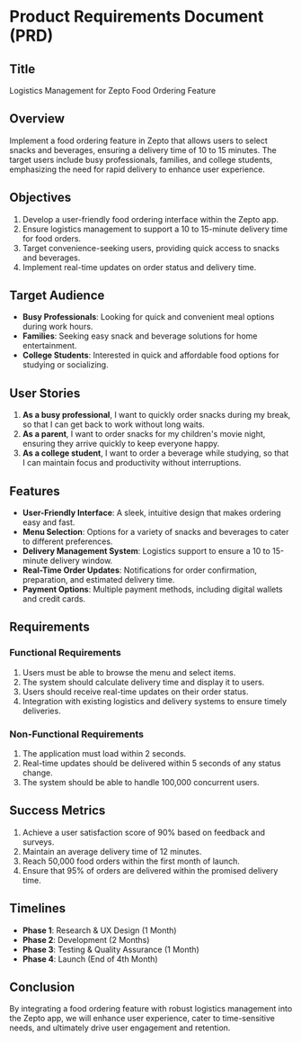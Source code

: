 # Product Requirements Document (PRD)

## Title
Logistics Management for Zepto Food Ordering Feature

## Overview
Implement a food ordering feature in Zepto that allows users to select snacks and beverages, ensuring a delivery time of 10 to 15 minutes. The target users include busy professionals, families, and college students, emphasizing the need for rapid delivery to enhance user experience.

## Objectives
1. Develop a user-friendly food ordering interface within the Zepto app.
2. Ensure logistics management to support a 10 to 15-minute delivery time for food orders.
3. Target convenience-seeking users, providing quick access to snacks and beverages.
4. Implement real-time updates on order status and delivery time.

## Target Audience
- **Busy Professionals**: Looking for quick and convenient meal options during work hours.
- **Families**: Seeking easy snack and beverage solutions for home entertainment.
- **College Students**: Interested in quick and affordable food options for studying or socializing.

## User Stories
1. **As a busy professional**, I want to quickly order snacks during my break, so that I can get back to work without long waits.
2. **As a parent**, I want to order snacks for my children's movie night, ensuring they arrive quickly to keep everyone happy.
3. **As a college student**, I want to order a beverage while studying, so that I can maintain focus and productivity without interruptions.

## Features
- **User-Friendly Interface**: A sleek, intuitive design that makes ordering easy and fast.
- **Menu Selection**: Options for a variety of snacks and beverages to cater to different preferences.
- **Delivery Management System**: Logistics support to ensure a 10 to 15-minute delivery window.
- **Real-Time Order Updates**: Notifications for order confirmation, preparation, and estimated delivery time.
- **Payment Options**: Multiple payment methods, including digital wallets and credit cards.

## Requirements
### Functional Requirements
1. Users must be able to browse the menu and select items.
2. The system should calculate delivery time and display it to users.
3. Users should receive real-time updates on their order status.
4. Integration with existing logistics and delivery systems to ensure timely deliveries.

### Non-Functional Requirements
1. The application must load within 2 seconds.
2. Real-time updates should be delivered within 5 seconds of any status change.
3. The system should be able to handle 100,000 concurrent users.

## Success Metrics
1. Achieve a user satisfaction score of 90% based on feedback and surveys.
2. Maintain an average delivery time of 12 minutes.
3. Reach 50,000 food orders within the first month of launch.
4. Ensure that 95% of orders are delivered within the promised delivery time.

## Timelines
- **Phase 1**: Research & UX Design (1 Month)
- **Phase 2**: Development (2 Months)
- **Phase 3**: Testing & Quality Assurance (1 Month)
- **Phase 4**: Launch (End of 4th Month)

## Conclusion
By integrating a food ordering feature with robust logistics management into the Zepto app, we will enhance user experience, cater to time-sensitive needs, and ultimately drive user engagement and retention.